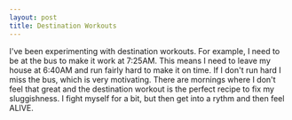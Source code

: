 ```yaml
---
layout: post
title: Destination Workouts
---
```

I've been experimenting with destination workouts.  For example, I need to be at the bus to make it work at 7:25AM.  This means I need to leave my house at 6:40AM and run fairly hard to make it on time.  If I don't run hard I miss the bus, which is very motivating. There are  mornings where I don't feel that great and the destination workout is the perfect recipe to fix my sluggishness. I fight myself for a bit, but then get into a rythm and then feel ALIVE.
